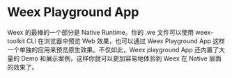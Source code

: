 # Weex Playground App
  
Weex 的最棒的一个部分是 Native Runtime。你的 .we 文件可以使用 weex-toolkit CLI 在浏览器中预览 Web 效果，也可以通过 Weex Playground App 这样一个单独的应用来预览原生效果。不仅如此，Weex playground App 还内置了大量的 Demo 和展示案例，这样你就可以更加容易地体验到 Weex 在 Native 层面的效果了。

